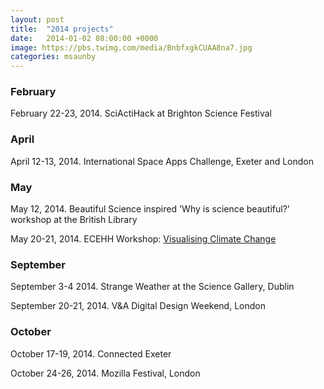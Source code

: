 ```yaml
---
layout: post
title:  "2014 projects"
date:   2014-01-02 08:00:00 +0000
image: https://pbs.twimg.com/media/BnbfxgkCUAA8na7.jpg
categories: msaunby
---
```


### February
February 22-23, 2014. SciActiHack at Brighton Science Festival

### April
April 12-13, 2014. International Space Apps Challenge, Exeter and London

### May
May 12, 2014. Beautiful Science inspired 'Why is science beautiful?' workshop at the British Library

May 20-21, 2014. ECEHH Workshop: [Visualising Climate Change](http://www.ecehh.org/events/visualising-climate/)


### September
September 3-4 2014. Strange Weather at the Science Gallery, Dublin

September 20-21, 2014. V&A Digital Design Weekend, London

### October
October 17-19, 2014. Connected Exeter

October 24-26, 2014. Mozilla Festival, London
